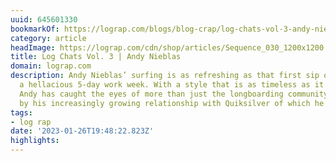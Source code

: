 ```yaml
---
uuid: 645601330
bookmarkOf: https://lograp.com/blogs/blog-crap/log-chats-vol-3-andy-nieblas
category: article
headImage: https://lograp.com/cdn/shop/articles/Sequence_030_1200x1200.jpg?v=1650299490
title: Log Chats Vol. 3 | Andy Nieblas
domain: lograp.com
description: Andy Nieblas’ surfing is as refreshing as that first sip of beer after
  a hellacious 5-day work week. With a style that is as timeless as it is unique,
  Andy has caught the eyes of more than just the longboarding community. This is evidenced
  by his increasingly growing relationship with Quiksilver of which he is far and
tags:
- log rap
date: '2023-01-26T19:48:22.823Z'
highlights: 
---
```



